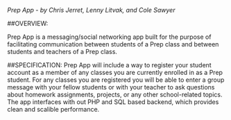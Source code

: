 *Prep App - by Chris Jerret, Lenny Litvak, and Cole Sawyer*

##OVERVIEW:

Prep App is a messaging/social networking app built for the purpose of
facilitating communication between students of a Prep class and between
students and teachers of a Prep class.

##SPECIFICATION:
        Prep App will include a way to register your student account as a
        member of any classes you are currently enrolled in as a Prep
        student.
        For any classes you are registered you will be able to enter a group
        message with your fellow students or with your teacher to ask questions
        about homework assignments, projects, or any other school-related
        topics.
        The app interfaces with out PHP and SQL based backend, which provides
        clean and scalible performance.
